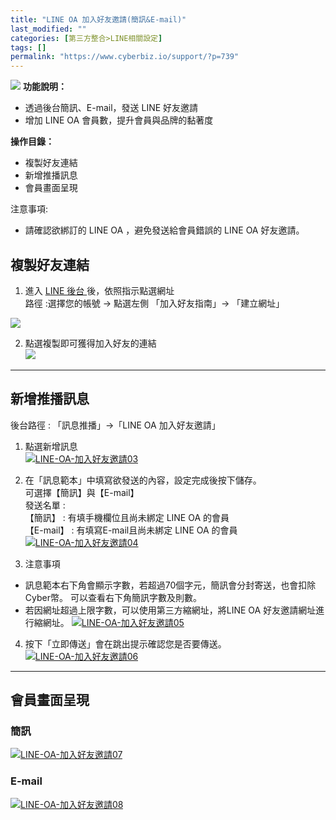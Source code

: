 ```yaml
---
title: "LINE OA 加入好友邀請(簡訊&E-mail)"
last_modified: ""
categories: [第三方整合>LINE相關設定]
tags: []
permalink: "https://www.cyberbiz.io/support/?p=739"
---
```


![](https://www.cyberbiz.io/support/wp-content/uploads/企業版.png) **功能說明：**  

* 透過後台簡訊、E-mail，發送 LINE 好友邀請
* 增加 LINE OA 會員數，提升會員與品牌的黏著度

**操作目錄：**

* 複製好友連結 
* 新增推播訊息
* 會員畫面呈現

注意事項:  

* 請確認欲綁訂的 LINE OA ，避免發送給會員錯誤的 LINE OA 好友邀請。



## 複製好友連結

1. 進入 [ LINE 後台 ](https://manager.line.biz/)後，依照指示點選網址  
路徑 :選擇您的帳號 → 點選左側 「加入好友指南」→ 「建立網址」  

[![](https://www.cyberbiz.io/support/wp-content/uploads/LINE-OA-加入好友邀請01.png)](https://www.cyberbiz.io/support/wp-content/uploads/LINE-OA-加入好友邀請01.png)  


2. 點選複製即可獲得加入好友的連結  
[![](https://www.cyberbiz.io/support/wp-content/uploads/LINE-OA-加入好友邀請02.png)](https://www.cyberbiz.io/support/wp-content/uploads/LINE-OA-加入好友邀請02.png)  

* * *

## 新增推播訊息

後台路徑 : 「訊息推播」→「LINE OA 加入好友邀請」  


1. 點選新增訊息  
[![LINE-OA-加入好友邀請03](https://www.cyberbiz.io/support/wp-content/uploads/LINE-OA-加入好友邀請03.png)](https://www.cyberbiz.io/support/wp-content/uploads/LINE-OA-加入好友邀請03.png)  


2. 在「訊息範本」中填寫欲發送的內容，設定完成後按下儲存。  
可選擇【簡訊】與【E-mail】  
發送名單 :  
【簡訊】 : 有填手機欄位且尚未綁定 LINE OA 的會員  
【E-mail】 : 有填寫E-mail且尚未綁定 LINE OA 的會員  
[![LINE-OA-加入好友邀請04](https://www.cyberbiz.io/support/wp-content/uploads/LINE-OA-加入好友邀請04.png)](https://www.cyberbiz.io/support/wp-content/uploads/LINE-OA-加入好友邀請04.png)  



3. 注意事項
* 訊息範本右下角會顯示字數，若超過70個字元，簡訊會分封寄送，也會扣除Cyber幣。 可以查看右下角簡訊字數及則數。
* 若因網址超過上限字數，可以使用第三方縮網址，將LINE OA 好友邀請網址進行縮網址。
[![LINE-OA-加入好友邀請05](https://www.cyberbiz.io/support/wp-content/uploads/LINE-OA-加入好友邀請05.png)](https://www.cyberbiz.io/support/wp-content/uploads/LINE-OA-加入好友邀請05.png)  



4. 按下「立即傳送」會在跳出提示確認您是否要傳送。  
[![LINE-OA-加入好友邀請06](https://www.cyberbiz.io/support/wp-content/uploads/LINE-OA-加入好友邀請06.png)](https://www.cyberbiz.io/support/wp-content/uploads/LINE-OA-加入好友邀請06.png)  

* * *

## 會員畫面呈現

### 簡訊

[![LINE-OA-加入好友邀請07](https://www.cyberbiz.io/support/wp-content/uploads/LINE-OA-加入好友邀請07.png)](https://www.cyberbiz.io/support/wp-content/uploads/LINE-OA-加入好友邀請07.png)  


### E-mail

[![LINE-OA-加入好友邀請08](https://www.cyberbiz.io/support/wp-content/uploads/LINE-OA-加入好友邀請08.png)](https://www.cyberbiz.io/support/wp-content/uploads/LINE-OA-加入好友邀請08.png)  


